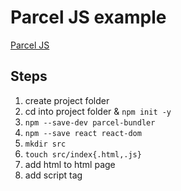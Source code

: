 # Parcel JS example
[Parcel JS](https://parceljs.org/)

## Steps
1. create project folder
2. cd into project folder & ```npm init -y```
3. ```npm --save-dev parcel-bundler```
4. ```npm --save react react-dom```
5. ```mkdir src```
6. ```touch src/index{.html,.js}```
7. add html to html page
8. add script tag <script defer src="./index.js"/>
9. add run script to package.js ```"start": "parcel ./src/index.html",```
10. create a react app and run ```npm run start```